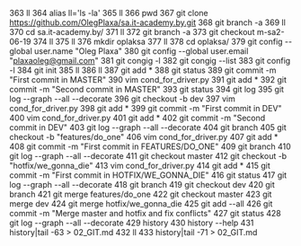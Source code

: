   363  ll
  364  alias ll='ls -la'
  365  ll
  366  pwd
  367  git clone https://github.com/OlegPlaxa/sa.it-academy.by.git
  368  git branch -a
  369  ll
  370  cd sa.it-academy.by/
  371  ll
  372  git branch -a
  373  git checkout m-sa2-06-19 
  374  ll
  375  ll
  376  mkdir oplaksa
  377  ll
  378  cd oplaksa/
  379  git config --global user.name "Oleg Plaxa"
  380  git config --global user.email "plaxaoleg@gmail.com"
  381  git congig -l
  382  git congig --list
  383  git config -l
  384  git init
  385  ll
  386  ll
  387  git add *
  388  git status
  389  git commit -m "First commit in MASTER"
  390  vim cond_for_driver.py 
  391  git add *
  392  git commit -m "Second commit in MASTER"
  393  git status
  394  git log
  395  git log --graph --all --decorate
  396  git checkout -b dev
  397  vim cond_for_driver.py
  398  git add *
  399  git commit -m "First commit in DEV"
  400  vim cond_for_driver.py
  401  git add *
  402  git commit -m "Second commit in DEV"
  403  git log --graph --all --decorate
  404  git branch
  405  git checkout -b "features/do_one"
  406  vim cond_for_driver.py 
  407  git add *
  408  git commit -m "First commit in FEATURES/DO_ONE"
  409  git branch
  410  git log --graph --all --decorate
  411  git checkout master 
  412  git checkout -b "hotfix/we_gonna_die"
  413  vim cond_for_driver.py 
  414  git add *
  415  git commit -m "First commit in HOTFIX/WE_GONNA_DIE"
  416  git status
  417  git log --graph --all --decorate
  418  git branch
  419  git checkout dev 
  420  git branch
  421  git merge features/do_one
  422  git checkout master 
  423  git merge dev
  424  git merge hotfix/we_gonna_die 
  425  git add --all
  426  git commit -m "Merge master and hotfix and fix conflicts"
  427  git status
  428  git log --graph --all --decorate
  429  history
  430  history --help
  431  history|tail -63 > 02_GIT.md
  432  ll
  433  history|tail -71 > 02_GIT.md

